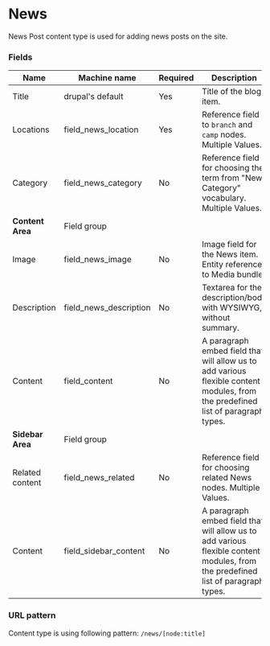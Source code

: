 # News
News Post content type is used for adding news posts on the site.

### Fields
| Name  | Machine name | Required | Description |
| ------------- | ------------- | ------------- | ------------- |
| Title  | drupal's default  | Yes | Title of the blog item. |
| Locations | field\_news_location | Yes | Reference field to `branch` and `camp` nodes. Multiple Values. |
| Category | field\_news_category | No | Reference field for choosing the term from "News Category" vocabulary. Multiple Values. |
| **Content Area** | Field group |||
| Image | field\_news_image | No | Image field for the News item. Entity reference to Media bundle. |
| Description | field_news_description | No | Textarea for the description/body with WYSIWYG, without summary. |
| Content | field_content | No | A paragraph embed field that will allow us to add various flexible content modules, from the predefined list of paragraph types. |
| **Sidebar Area** | Field group |||
| Related content | field\_news_related | No | Reference field for choosing related News nodes. Multiple Values. |
| Content | field\_sidebar_content | No | A paragraph embed field that will allow us to add various flexible content modules, from the predefined list of paragraph types. |

### URL pattern

Content type is using following pattern:
`/news/[node:title]`
